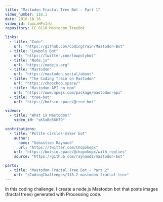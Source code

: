 ```yaml
---
title: "Mastodon Fractal Tree Bot - Part 1"
video_number: 118.1
date: 2018-10-16
video_id: luxczHFn1rU
repository: CC_0118_Mastodon_TreeBot

links:
  - title: "Code"
    url: "https://github.com/CodingTrain/Mastodon-Bot"
  - title: "Lowpoly Bot"
    url: "https://twitter.com/lowpolybot"
  - title: "Node.js"
    url: "https://nodejs.org"
  - title: "Mastodon"
    url: "https://mastodon.social/about"
  - title: "The Coding Train on Mastodon"
    url: "https://choochoo.space/"
  - title: "Mastodon API on npm"
    url: "https://www.npmjs.com/package/mastodon-api"
  - title: "tree-bot"
    url: "https://botsin.space/@tree_bot"

videos:
  - title: "What is Mastodon?"
    video_id: "sKSxBd56H70"

contributions:
  - title: "Polite circles-maker bot"
    author:
      name: "Sebastien Raynaud"
      url: "https://twitter.com/Chopokopx"
    url: "https://botsin.space/@chopokopx/with_replies"
    source: "https://github.com/raynauds/mastodon-bot"

parts:
  - title: "Mastodon Fractal Tree Bot - Part 2"
    url: "/CodingChallenges/118.2-mastodon-fractal-tree"
---
```


In this coding challenge, I create a node.js Mastodon bot that posts images (fractal trees) generated with Processing code.
